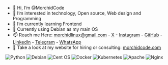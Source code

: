 - 👋 Hi, I’m @MorchidCode
- 👀 I’m interested in technology, Open source, Web design and Programming
- 🌱 I’m currently learning Frontend
- 🫡 Currently using Debian as my main OS
- 📫 Reach me Here: morchidlinux@gmail.com  -  [X](https://twitter.com/MorchidCode)  -  [Instagram](https://instagram.com/)  -  [GitHub](https://github.com/MorchidCode)  -  [LinkedIn](https://linkedin.com/in/)  -  [Telegram](https://t.me/)  -  [WhatsApp](https://wa.me/+212631781925/)
- 🤩 Take a look at my website for hiring or consulting: [morchidcode.com]([https://mrzakaria.com/](https://morchidcode.github.io/my_website/))

![Python](https://img.shields.io/badge/python-3670A0?style=for-the-badge&logo=python&logoColor=ffdd54) ![Debian](https://img.shields.io/badge/Debian-D70A53?style=for-the-badge&logo=debian&logoColor=white)  ![Cent OS](https://img.shields.io/badge/cent%20os-002260?style=for-the-badge&logo=centos&logoColor=F0F0F0)  ![Docker](https://img.shields.io/badge/docker-%230db7ed.svg?style=for-the-badge&logo=docker&logoColor=white)  ![Kubernetes](https://img.shields.io/badge/kubernetes-%23326ce5.svg?style=for-the-badge&logo=kubernetes&logoColor=white) ![Apache](https://img.shields.io/badge/apache-%23D42029.svg?style=for-the-badge&logo=apache&logoColor=white)  ![Nginx](https://img.shields.io/badge/nginx-%23009639.svg?style=for-the-badge&logo=nginx&logoColor=white) 
